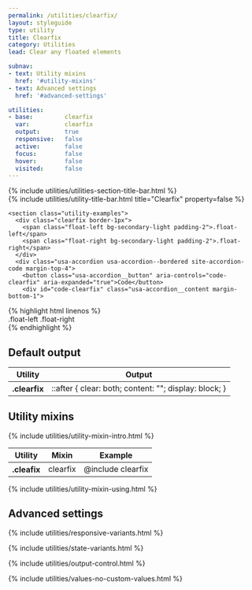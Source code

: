 ```yaml
---
permalink: /utilities/clearfix/
layout: styleguide
type: utility
title: Clearfix
category: Utilities
lead: Clear any floated elements

subnav:
- text: Utility mixins
  href: '#utility-mixins'
- text: Advanced settings
  href: '#advanced-settings'

utilities:
- base:         clearfix
  var:          clearfix
  output:       true
  responsive:   false
  active:       false
  focus:        false
  hover:        false
  visited:      false
---
```


<section class="utilities-section">
  {% include utilities/utilities-section-title-bar.html %}

  <section class="utility" id="utility-clearfix">
    {% include utilities/utility-title-bar.html
      title="Clearfix"
      property=false
    %}

    <section class="utility-examples">
      <div class="clearfix border-1px">
        <span class="float-left bg-secondary-light padding-2">.float-left</span>
        <span class="float-right bg-secondary-light padding-2">.float-right</span>
      </div>
      <div class="usa-accordion usa-accordion--bordered site-accordion-code margin-top-4">
        <button class="usa-accordion__button" aria-controls="code-clearfix" aria-expanded="true">Code</button>
        <div id="code-clearfix" class="usa-accordion__content margin-bottom-1">
<div markdown="1">
{% highlight html linenos %}
<div class="clearfix">
  <span class="float-left">.float-left</span>
  <span class="float-right">.float-right</span>
</div>
{% endhighlight %}
</div>
        </div>
      </div>
    </section><!-- .utility-examples -->
  </section><!-- .utility#clearfix -->
</section><!-- .utilities -->

<section class="utilities-section margin-top-6">
  <h2 class="utilities-section-title">Default output</h2>
  <table class="usa-table--borderless site-table-responsive site-table-simple">
    <thead>
      <tr>
        <th scope="col" class="tablet:maxw-card-lg">Utility</th>
        <th scope="col">Output</th>
      </tr>
    </thead>
    <tbody class="font-mono-2xs">
      <tr>
        <th scope="row" data-title="Utility" class="tablet:text-no-wrap tablet:maxw-card-lg">
          <span class="text-normal">
            .clearfix
          </span>
        </th>
        <td data-title="Output">
          <span>
            ::after { clear: both; content: ""; display: block; }
          </span>
        </td>
      </tr>
    </tbody>
  </table>
</section>

<section id="utility-mixins" class="padding-top-4">
  <h2 class="site-h2 margin-y-0">Utility mixins</h2>
  {% include utilities/utility-mixin-intro.html %}
  <table class="usa-table--borderless site-table-responsive site-table-simple">
    <thead>
      <tr>
        <th scope="col" class="tablet:maxw-card-lg">Utility</th>
        <th scope="col">Mixin</th>
        <th scope="col">Example</th>
      </tr>
    </thead>
    <tbody class="font-mono-2xs">
      <tr>
        <th scope="row" data-title="Utility" class="tablet:text-no-wrap tablet:maxw-card-lg">
          <span class="text-normal">
            .cleafix
          </span>
        </th>
        <td data-title="Mixin">
          <span>
            clearfix
          </span>
        </td>
        <td data-title="Example">
          <span>
            @include clearfix
          </span>
        </td>
      </tr>
    </tbody>
  </table>
  {% include utilities/utility-mixin-using.html %}
</section>

<section id="advanced-settings" class="padding-top-4">
<h2 class="site-h2 margin-y-0">Advanced settings</h2>

  {% include utilities/responsive-variants.html %}

  {% include utilities/state-variants.html %}

  {% include utilities/output-control.html %}

  {% include utilities/values-no-custom-values.html %}
</section>
